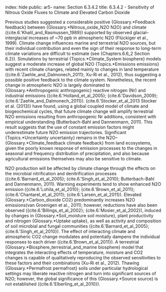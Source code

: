 index: hide
public: ar5-
name: Section 6.3.4.2
title: 6.3.4.2 - Sensitivity of Nitrous Oxide Fluxes to Climate and Elevated Carbon Dioxide

Previous studies suggested a considerable positive {Glossary.*Feedback feedback} between {Glossary.*Nitrous_oxide_N2O N2O} and climate ({cite.6.'Khalil_and_Rasmussen_1989}) supported by observed glacial–interglacial increases of ~70 ppb in atmospheric N2O (Flückiger et al., 1999). Climate change influences marine and terrestrial N2O sources, but their individual contribution and even the sign of their response to long-term climate variations are difficult to estimate (see {Chapters.6.6_2 Section 6.2}). Simulations by terrestrial {Topics.*Climate_System biosphere} models suggest a moderate increase of global N2O {Topics.*Emissions emissions} with recent climate changes, related mainly to changes in land temperature ({cite.6.'Zaehle_and_Dalmonech_2011}; Xu-Ri et al., 2012), thus suggesting a possible positive feedback to the climate system. Nonetheless, the recent change in atmospheric N2O is largely dominated to {Glossary.*Anthropogenic anthropogenic} reactive nitrogen (Nr) and industrial emissions ({cite.6.'Holland_et_al_2005}; {cite.6.'Davidson_2009}; {cite.6.'Zaehle_and_Dalmonech_2011}). {cite.6.'Stocker_et_al_2013 Stocker et al. (2013)} have found, using a global coupled model of climate and biogeochemical cycles, that future climate change will amplify terrestrial N2O emissions resulting from anthropogenic Nr additions, consistent with empirical understanding (Butterbach-Bahl and Dannenmann, 2011). This result suggests that the use of constant emission factors might underestimate future N2O emission trajectories. Significant {Topics.*Uncertainty uncertainty} remains in the N2O–{Glossary.*Climate_feedback climate feedback} from land ecosystems, given the poorly known response of emission processes to the changes in seasonal and frequency distribution of precipitation, and also because agricultural emissions themselves may also be sensitive to climate.

N2O production will be affected by climate change through the effects on the microbial nitrification and denitrification processes ({cite.6.'Barnard_et_al_2005}; {cite.6.'Singh_et_al_2010}; Butterbach-Bahl and Dannenmann, 2011). Warming experiments tend to show enhanced N2O emission ({cite.6.'Lohila_et_al_2010}; {cite.6.'Brown_et_al_2011}; {cite.6.'Chantarel_et_al_2011}; {cite.6.'Larsen_et_al_2011}). Elevated {Glossary.*Carbon_dioxide CO2} predominantly increases N2O emissions(van Groenigen et al., 2011); however, reductions have also been observed ({cite.6.'Billings_et_al_2002}; {cite.6.'Mosier_et_al_2002}), induced by changes in {Glossary.*Soil_moisture soil moisture}, plant productivity and nitrogen {Glossary.*Uptake uptake}, as well as activity and composition of soil microbial and fungal communities ({cite.6.'Barnard_et_al_2005}; {cite.6.'Singh_et_al_2010}). The effect of interacting climate and atmospheric CO2 change modulates and potentially dampens the individual responses to each driver ({cite.6.'Brown_et_al_2011}). A terrestrial {Glossary.*Biosphere_terrestrial_and_marine biosphere} model that integrates the interacting effects of temperature, moisture and CO2 changes is capable of qualitatively reproducing the observed sensitivities to these factors and their combinations (Xu-Ri et al., 2012). Thawing {Glossary.*Permafrost permafrost} soils under particular hydrological settings may liberate reactive nitrogen and turn into significant sources of N2O; however, the global significance of this {Glossary.*Source source} is not established ({cite.6.'Elberling_et_al_2010}).
